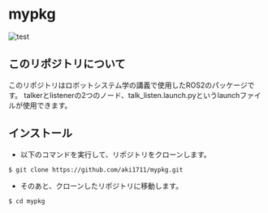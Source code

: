 # mypkg
![test](https://github.com/aki1711/mypkg/actions/workflows/test.yml/badge.svg)

## このリポジトリについて
このリポジトリはロボットシステム学の講義で使用したROS2のパッケージです。
talkerとlistenerの2つのノード、talk_listen.launch.pyというlaunchファイルが使用できます。

## インストール
* 以下のコマンドを実行して、リポジトリをクローンします。
```
$ git clone https://github.com/aki1711/mypkg.git
```

* そのあと、クローンしたリポジトリに移動します。
```
$ cd mypkg
```
